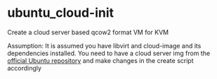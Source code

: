 # ubuntu_cloud-init
Create a cloud server based qcow2 format VM for KVM

Assumption: It is assumed you have libvirt and cloud-image and its dependencies installed.
You need to have a cloud server img from the [official Ubuntu repository](https://cloud-images.ubuntu.com/releases/focal/release-20210622/) and make changes in the create script accordingly
